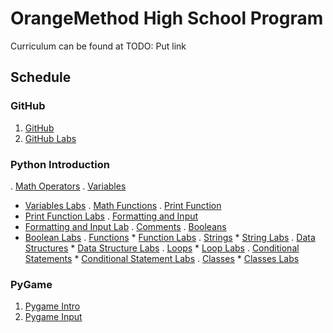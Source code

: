 # OrangeMethod High School Program

Curriculum can be found at TODO:  Put link

## Schedule

### GitHub

1. [GitHub](./docs/github-intro.html)
2. [GitHub Labs](./docs/github-intro-lab.html)

### Python Introduction

. [Math Operators](./docs/math-operators.html)
. [Variables](./docs/variables.html)
   * [Variables Labs](./docs/variables-labs.html)
. [Math Functions](./docs/math-functions.html)
. [Print Function](./docs/print-function.html)
   * [Print Function Labs](./docs/print-function-labs.html)
. [Formatting and Input](./docs/formatting-and-input.html)
   * [Formatting and Input Lab](./docs/formatting-and-input-labs.html)
. [Comments](./docs/comments.html)
. [Booleans](./docs/booleans.html)
   * [Boolean Labs](./docs/boolean-labs.html)
.  [Functions](./docs/functions.html)
    * [Function Labs](./docs/functions-labs.html)
.  [Strings](./docs/strings.html)
    * [String Labs](./docs/strings-labs.html)
. [Data Structures](./docs/data-structures.html)
    * [Data Structure Labs](./docs/data-structures-labs.html)
. [Loops](./docs/loops.html)
    * [Loop Labs](./docs/loops-labs.html)
. [Conditional Statements](./docs/conditional-statements.html)
    * [Conditional Statement Labs](./docs/conditional-statements-labs.html)
. [Classes](./docs/classes.html)
    * [Classes Labs](./docs/classes-labs.html)

### PyGame

1. [Pygame Intro](./docs/pygame-intro.html)
2. [Pygame Input](./docs/pygame-input.html)
